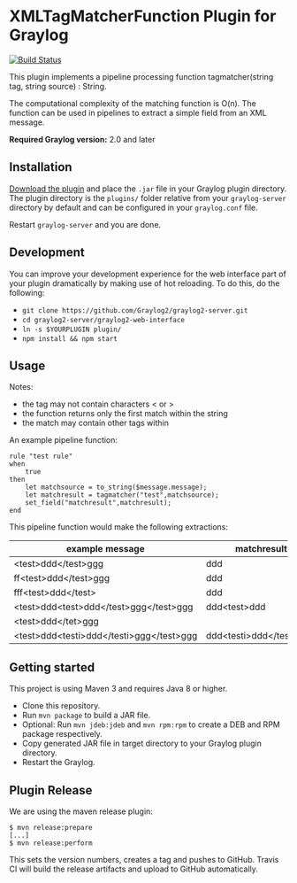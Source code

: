 # XMLTagMatcherFunction Plugin for Graylog

[![Build Status](https://travis-ci.org/jtkkex/graylog-plugin-function-tagmatcher.svg?branch=master)](https://travis-ci.org/jtkkex/graylog-plugin-function-tagmatcher)

This plugin implements a pipeline processing function tagmatcher(string tag, string source) : String.

The computational complexity of the matching function is O(n). The function can be used in pipelines to extract a simple field from an XML message.

**Required Graylog version:** 2.0 and later

Installation
------------

[Download the plugin](https://github.com/jtkkex/graylog-plugin-function-tagmatcher/releases)
and place the `.jar` file in your Graylog plugin directory. The plugin directory
is the `plugins/` folder relative from your `graylog-server` directory by default
and can be configured in your `graylog.conf` file.

Restart `graylog-server` and you are done.

Development
-----------

You can improve your development experience for the web interface part of your plugin
dramatically by making use of hot reloading. To do this, do the following:

* `git clone https://github.com/Graylog2/graylog2-server.git`
* `cd graylog2-server/graylog2-web-interface`
* `ln -s $YOURPLUGIN plugin/`
* `npm install && npm start`

Usage
-----

Notes:
* the tag may not contain characters < or \>
* the function returns only the first match within the string
* the match may contain other tags within

An example pipeline function:

```
rule "test rule"
when
    true
then
    let matchsource = to_string($message.message);
    let matchresult = tagmatcher("test",matchsource);
    set_field("matchresult",matchresult);
end
```

This pipeline function would make the following extractions:

| example message | matchresult |
|-----------------|-------------|
|<test\>ddd</test\>ggg|ddd|
|ff<test\>ddd</test\>ggg|ddd|
|fff<test\>ddd</test\>|ddd|
|<test\>ddd<test\>ddd</test\>ggg</test\>ggg|ddd<test\>ddd|
|<test\>ddd</tet\>ggg| |
|<test\>ddd<testi\>ddd</testi\>ggg</test\>ggg|ddd<testi\>ddd</testi\>ggg|

Getting started
---------------

This project is using Maven 3 and requires Java 8 or higher.

* Clone this repository.
* Run `mvn package` to build a JAR file.
* Optional: Run `mvn jdeb:jdeb` and `mvn rpm:rpm` to create a DEB and RPM package respectively.
* Copy generated JAR file in target directory to your Graylog plugin directory.
* Restart the Graylog.

Plugin Release
--------------

We are using the maven release plugin:

```
$ mvn release:prepare
[...]
$ mvn release:perform
```

This sets the version numbers, creates a tag and pushes to GitHub. Travis CI will build the release artifacts and upload to GitHub automatically.
